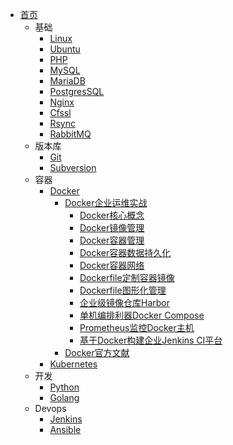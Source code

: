 - [首页](/)
  - 基础
    - [Linux](zh-cn/linux/)
    - [Ubuntu](zh-cn/ubuntu/)
    - [PHP](zh-cn/php/)
    - [MySQL](/zh-cn/mysql/)
    - [MariaDB](/zh-cn/mariadb/)
    - [PostgresSQL](/zh-cn/postgressql/)
    - [Nginx](/zh-cn/nginx/)
    - [Cfssl](zh/../zh-cn/cfssl/)
    - [Rsync](zh-cn/rsync/)
    - [RabbitMQ](zh-cn/rabbitmq/)
  - 版本库
    - [Git](zh-cn/git/)
    - [Subversion](zh-cn/subversion/)
  - 容器
    - [Docker](/zh-cn/docker/)
      - [Docker企业运维实战](/zh-cn/docker/企业运维实战/)
        - [Docker核心概念](/zh-cn/docker/企业运维实战/Docker核心概念.md)
        - [Docker镜像管理](/zh-cn/docker/企业运维实战/Docker镜像管理.md)
        - [Docker容器管理](/zh-cn/docker/企业运维实战/Docker容器管理.md)
        - [Docker容器数据持久化](/zh-cn/docker/企业运维实战/Docker容器数据持久化.md)
        - [Docker容器网络](/zh-cn/docker/企业运维实战/Docker容器网络.md)
        - [Dockerfile定制容器镜像](/zh-cn/docker/企业运维实战/Dockerfile定制容器镜像.md)
        - [Dockerfile图形化管理](/zh-cn/docker/企业运维实战/Docker图形化管理.md)
        - [企业级镜像仓库Harbor](/zh-cn/docker/企业运维实战/企业级镜像仓库Harbor.md)
        - [单机编排利器Docker Compose](/zh-cn/docker/企业运维实战/DockerCompose.md)
        - [Prometheus监控Docker主机](/zh-cn/docker/企业运维实战/Prometheus监控Docker主机.md)
        - [基于Docker构建企业Jenkins CI平台](/zh-cn/docker/企业运维实战/基于Docker构建企业Jenkins平台.md)
      - [Docker官方文献](/zh-cn/docker/官方资料/)
    - [Kubernetes](zh-cn/k8s/)
  - 开发
    - [Python](/zh-cn/python/)
    - [Golang](/zh-cn/go/)
  - Devops
    - [Jenkins](zh-cn/jenkins/)
    - [Ansible](zh-cn/ansible/)